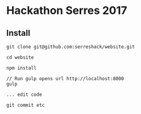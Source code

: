# Hackathon Serres 2017

## Install

```
git clone git@github.com:serreshack/website.git

cd website

npm install

// Run gulp opens url http://localhost:8000
gulp

... edit code

git commit etc
```
